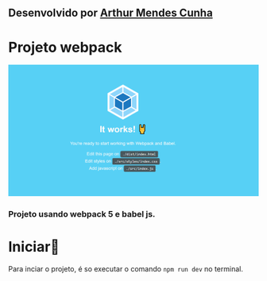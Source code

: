 ## Desenvolvido por [Arthur Mendes Cunha](https://github.com/mendesarthur)

# Projeto webpack

<img src= "./img/webpack-project.png" width= "640px">

### Projeto usando webpack 5 e babel js.


# Iniciar🚀

 Para inciar o projeto, é so executar o comando `npm run dev` no terminal.

